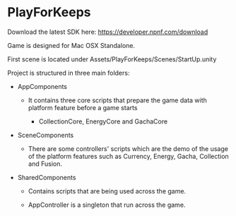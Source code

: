PlayForKeeps
============

Download the latest SDK here: https://developer.npnf.com/download

Game is designed for Mac OSX Standalone. 

First scene is located under Assets/PlayForKeeps/Scenes/StartUp.unity

Project is structured in three main folders:

- AppComponents

    - It contains three core scripts that prepare the game data with platform feature before a game starts

        - CollectionCore, EnergyCore and GachaCore

- SceneComponents

    - There are some controllers' scripts which are the demo of the usage of the platform features such as Currency, Energy, Gacha, Collection and Fusion.

- SharedComponents

    - Contains scripts that are being used across the game.

    - AppController is a singleton that run across the game.